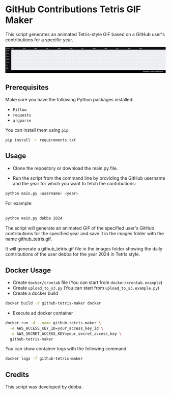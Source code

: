 # GitHub Contributions Tetris GIF Maker

This script generates an animated Tetris-style GIF based on a GitHub user's contributions for a specific year.

[![@debba 2023 - sample](https://raw.githubusercontent.com/debba/gh-contributions-tetris-gif-maker/main/sample/tetris_debba_2023.gif)](https://www.github.com/debba)

## Prerequisites

Make sure you have the following Python packages installed:

- `Pillow`
- `requests`
- `argparse`

You can install them using `pip`:

```sh
pip install -r requirements.txt
```

## Usage

- Clone the repository or download the main.py file.

- Run the script from the command line by providing the GitHub username and the year for which you want to fetch the contributions:

```sh
python main.py <username> <year>
```
For example:

```sh

python main.py debba 2024
```

The script will generate an animated GIF of the specified user's GitHub contributions for the specified year and save it in the images folder with the name github_tetris.gif.

It will generate a github_tetris.gif file in the images folder showing the daily contributions of the user debba for the year 2024 in Tetris style.

## Docker Usage

- Create `docker/crontab` file  (You can start from `docker/crontab.example`)
- Create `upload_to_s3.py` (You can start from `upload_to_s3.example.py`)
- Create a docker build
```sh
docker build -t github-tetris-maker docker
```
- Execute ad docker container
```sh
docker run -d --name github-tetris-maker \
  -e AWS_ACCESS_KEY_ID=your_access_key_id \
  -e AWS_SECRET_ACCESS_KEY=your_secret_access_key \
  github-tetris-maker
```

You can show container logs with the following command:
```sh
docker logs -f github-tetris-maker
```


## Credits

This script was developed by debba.
